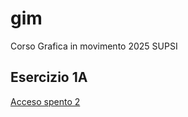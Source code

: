 # gim
Corso Grafica in movimento 2025 SUPSI

## Esercizio 1A
[Acceso spento 2](file:///C:/Users/elisa/Downloads/Desktop/SUPSI/CV1SP/CV225/Grafica%20in%20movimento/GitHub/2025/Esercizio_1A/acceso_spento_2.html)

